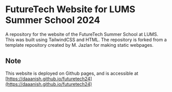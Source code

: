 # FutureTech Website for LUMS Summer School 2024

A repository for the website of the FutureTech Summer School at LUMS. This was built using TailwindCSS and HTML. The repository is forked from a template repository created by M. Jazlan for making static webpages.

## Note

This website is deployed on Github pages, and is accessible at [https://daaanish.github.io/futuretech24](https://daaanish.github.io/futuretech24)

<!-- ## Previews

### Desktop

![Image showing preview of the landing page](./assets/Landing%20-%20Full.png)

!["Image showing preview of Schedule Page"](./assets/Schedule%20-%20Full.png)

!["Image showing preview of Staff Page"](./assets/Staff%20-%20Full.png)

### Medium Screen Devices

!["Image showing preview of Schedule Page"](./assets/Schedule%20-%20Medium.html.png)

!["Image showing preview of Staff Page"](./assets/Staff%20-%20Medium.png)

### Mobile Devices

<div style="display:flex;"> 
    <img src="./assets/Schedule%20-%20Mobile.png" width="auto" height="400" style="margin-right : 24px"/>
    <img src="./assets/Schedule%20-%20Mobile.png" width="auto" height="400"/>
</div> -->

